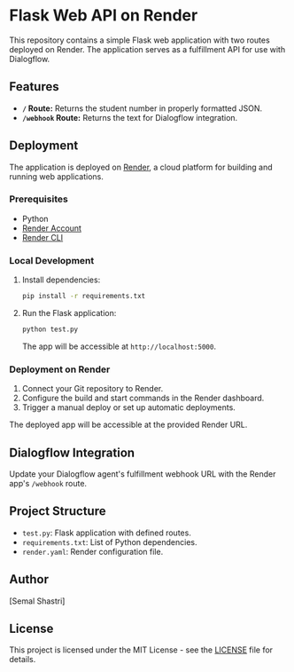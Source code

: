 # Flask Web API on Render

This repository contains a simple Flask web application with two routes deployed on Render. The application serves as a fulfillment API for use with Dialogflow.

## Features

- **`/` Route:** Returns the student number in properly formatted JSON.
- **`/webhook` Route:** Returns the text for Dialogflow integration.

## Deployment

The application is deployed on [Render](https://render.com/), a cloud platform for building and running web applications.

### Prerequisites

- Python
- [Render Account](https://render.com/)
- [Render CLI](https://render.com/docs/cli)

### Local Development

1. Install dependencies:

    ```bash
    pip install -r requirements.txt
    ```

2. Run the Flask application:

    ```bash
    python test.py
    ```

   The app will be accessible at `http://localhost:5000`.

### Deployment on Render

1. Connect your Git repository to Render.
2. Configure the build and start commands in the Render dashboard.
3. Trigger a manual deploy or set up automatic deployments.

The deployed app will be accessible at the provided Render URL.

## Dialogflow Integration

Update your Dialogflow agent's fulfillment webhook URL with the Render app's `/webhook` route.

## Project Structure

- `test.py`: Flask application with defined routes.
- `requirements.txt`: List of Python dependencies.
- `render.yaml`: Render configuration file.

## Author

[Semal Shastri]

## License

This project is licensed under the MIT License - see the [LICENSE](LICENSE) file for details.

